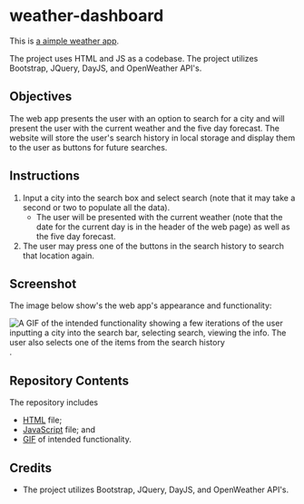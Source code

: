 # weather-dashboard

This is [a aimple weather app](https://luketeal.github.io/weather-dashboard/).  

The project uses HTML and JS as a codebase. 
The project utilizes Bootstrap, JQuery, DayJS, and OpenWeather API's.

## Objectives

The web app presents the user with an option to search for a city and will present the user with the current weather and the five day forecast.  The website will store the user's search history in local storage and display them to the user as buttons for future searches.

## Instructions

1. Input a city into the search box and select search (note that it may take a second or two to populate all the data).
    * The user will be presented with the current weather (note that the date for the current day is in the header of the web page) as well as the five day forecast.
2. The user may press one of the buttons in the search history to search that location again.

## Screenshot
The image below show's the web app's appearance and functionality:

![A GIF of the intended functionality showing a few iterations of the user inputting a city into the search bar, selecting search, viewing the info. The user also selects one of the items from the search history](./assets/images/mockup.gif).

## Repository Contents
The repository includes

* [HTML](./index.html) file;
* [JavaScript](./assets/js/script.js) file; and
* [GIF](./assets/images) of intended functionality.

## Credits
* The project utilizes Bootstrap, JQuery, DayJS, and OpenWeather API's.